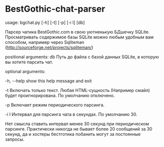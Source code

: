 BestGothic-chat-parser
======================

usage: bgchat.py [-h] [-t] [-p] [-i I] [db]

Парсер чатика BestGothic.com в свою уютненькую БДшечку SQLite. Просматривать
содержимое базы SQLite можно любым удобным вам способом, например через
Sqliteman (http://sourceforge.net/projects/sqliteman/)

positional arguments:
  db          Путь до файла с базой данных SQLite, в которую вы хотите парсить
              чат.

optional arguments:

  -h, --help  show this help message and exit

  -t          Включать только текст. Любая HTML-сущность (Например смайл)
              будет проигнорирована. По умолчанию отключено.

  -p          Включает режим периодического парсинга.

  -i I        Интервал для парсинга чата в секундах. По умолчанию 30.

Нет смысла ставить интервал менее 30 секунд при периодическом парсинге.
Практически никогда не бывает более 20 сообщений за 30 секунд, да и хостеры
бестготика побанить могут за постоянные запросы.
